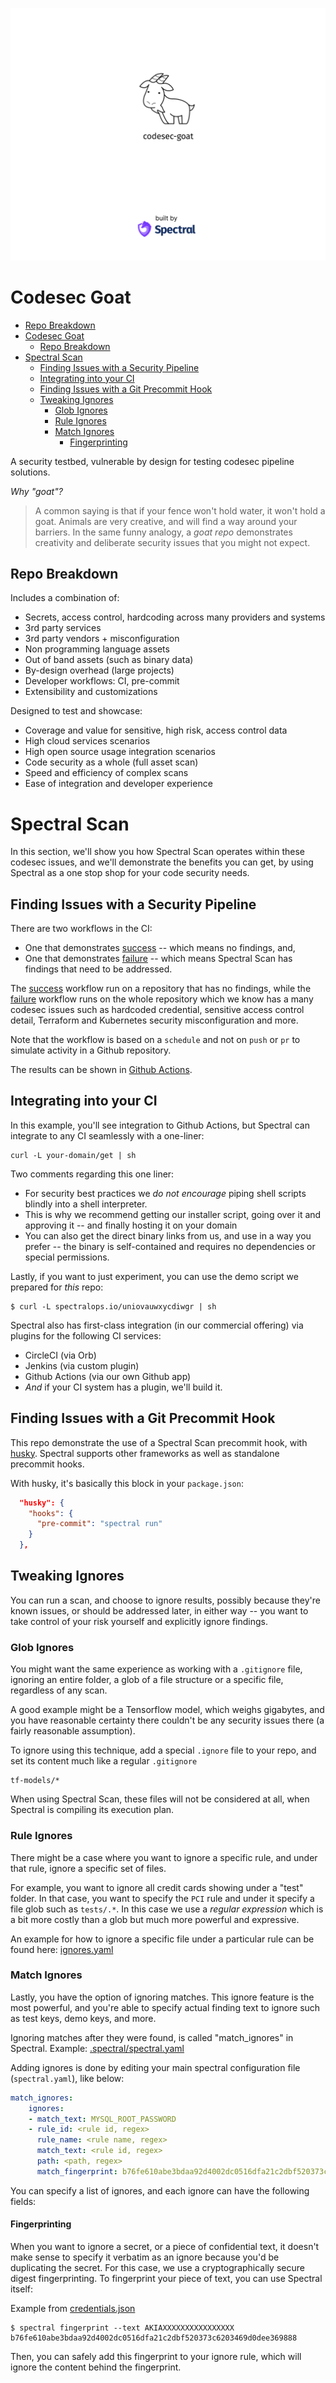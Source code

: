 ![](media/cover.png)

# Codesec Goat

<!-- START doctoc generated TOC please keep comment here to allow auto update -->
<!-- DON'T EDIT THIS SECTION, INSTEAD RE-RUN doctoc TO UPDATE -->


  - [Repo Breakdown](#repo-breakdown)
- [Codesec Goat](#codesec-goat)
  - [Repo Breakdown](#repo-breakdown)
- [Spectral Scan](#spectral-scan)
  - [Finding Issues with a Security Pipeline](#finding-issues-with-a-security-pipeline)
  - [Integrating into your CI](#integrating-into-your-ci)
  - [Finding Issues with a Git Precommit Hook](#finding-issues-with-a-git-precommit-hook)
  - [Tweaking Ignores](#tweaking-ignores)
    - [Glob Ignores](#glob-ignores)
    - [Rule Ignores](#rule-ignores)
    - [Match Ignores](#match-ignores)
      - [Fingerprinting](#fingerprinting)

<!-- END doctoc generated TOC please keep comment here to allow auto update -->

A security testbed, vulnerable by design for testing codesec pipeline solutions.

_Why "goat"?_
> A common saying is that if your fence won't hold water, it won't hold a goat. Animals are very creative, and will find a way around your barriers. In the same funny analogy, a _goat repo_ demonstrates creativity and deliberate security issues that you might not expect.

## Repo Breakdown 
Includes a combination of:

* Secrets, access control, hardcoding across many providers and systems
* 3rd party services
* 3rd party vendors + misconfiguration
* Non programming language assets
* Out of band assets (such as binary data)
* By-design overhead (large projects)
* Developer workflows: CI, pre-commit
* Extensibility and customizations

Designed to test and showcase:

* Coverage and value for sensitive, high risk, access control data
* High cloud services scenarios
* High open source usage integration scenarios
* Code security as a whole (full asset scan)
* Speed and efficiency of complex scans
* Ease of integration and developer experience

# Spectral Scan

In this section, we'll show you how Spectral Scan operates within these codesec issues, and we'll demonstrate the benefits you can get, by using Spectral as a one stop shop for your code security needs.

## Finding Issues with a Security Pipeline

There are two workflows in the CI:

* One that demonstrates [success](.github/workflows/success.yml) -- which means no findings, and,
* One that demonstrates [failure](.github/workflows/failure.yml) -- which means Spectral Scan has findings that need to be addressed. 

The [success](.github/workflows/success.yml) workflow run on a repository that has no findings, while the [failure](.github/workflows/failure.yml) workflow runs on the whole repository which we know has a many codesec issues such as hardcoded credential, sensitive access control detail, Terraform and Kubernetes security misconfiguration and more.

Note that the workflow is based on a `schedule` and not on `push` or `pr` to simulate activity in a Github repository.

The results can be shown in [Github Actions](https://github.com/spectral-corp/spectral-goat/actions).    

## Integrating into your CI

In this example, you'll see integration to Github Actions, but Spectral can integrate to any CI seamlessly with a one-liner:

```
curl -L your-domain/get | sh
```

Two comments regarding this one liner:

* For security best practices we _do not encourage_ piping shell scripts blindly into a shell interpreter.
* This is why we recommend getting our installer script, going over it and approving it -- and finally hosting it on your domain
* You can also get the direct binary links from us, and use in a way you prefer -- the binary is self-contained and requires no dependencies or special permissions.


Lastly, if you want to just experiment, you can use the demo script we prepared for _this_ repo:


```
$ curl -L spectralops.io/uniovauwxycdiwgr | sh
```

Spectral also has first-class integration (in our commercial offering) via plugins for the following CI services:

* CircleCI (via Orb)
* Jenkins (via custom plugin)
* Github Actions (via our own Github app)
* _And_ if your CI system has a plugin, we'll build it.


## Finding Issues with a Git Precommit Hook

This repo demonstrate the use of a Spectral Scan precommit hook, with [husky](https://github.com/typicode/husky). Spectral supports other frameworks as well as standalone precommit hooks.

With husky, it's basically this block in your `package.json`:

```json
  "husky": {
    "hooks": {
      "pre-commit": "spectral run"
    }
  },
```



## Tweaking Ignores

You can run a scan, and choose to ignore results, possibly because they're known issues, or should be addressed later, in either way -- you want to take control of your risk yourself and explicitly ignore findings. 

### Glob Ignores

You might want the same experience as working with a `.gitignore` file, ignoring an entire folder, a glob of a file structure or a specific file, regardless of any scan.

A good example might be a Tensorflow model, which weighs gigabytes, and you have reasonable certainty there couldn't be any security issues there (a fairly reasonable assumption).

To ignore using this technique, add a special `.ignore` file to your repo, and set its content much like a regular `.gitignore`

```
tf-models/*
```

When using Spectral Scan, these files will not be considered at all, when Spectral is compiling its execution plan.

### Rule Ignores

There might be a case where you want to ignore a specific rule, and under that rule, ignore a specific set of files.

For example, you want to ignore all credit cards showing under a "test" folder. In that case, you want to specify the `PCI` rule and under it specify a file glob such as `tests/.*`. In this case we use a _regular expression_ which is a bit more costly than a glob but much more powerful and expressive.

An example for how to ignore a specific file under a particular rule can be found here: [ignores.yaml](.spectral/ignores.yaml)

### Match Ignores


Lastly, you have the option of ignoring matches. This ignore feature is the most powerful, and you're able to specify actual finding text to ignore such as test keys, demo keys, and more.

Ignoring matches after they were found, is called "match_ignores" in Spectral. Example: [.spectral/spectral.yaml](.spectral/spectral.yaml)    


Adding ignores is done by editing your main spectral configuration file (`spectral.yaml`), like below:

```yaml
match_ignores:
    ignores:
    - match_text: MYSQL_ROOT_PASSWORD
    - rule_id: <rule id, regex>
      rule_name: <rule name, regex>
      match_text: <rule id, regex>
      path: <path, regex>
      match_fingerprint: b76fe610abe3bdaa92d4002dc0516dfa21c2dbf520373c6203469d0dee369888
```

You can specify a list of ignores, and each ignore can have the following fields:


#### Fingerprinting

When you want to ignore a secret, or a piece of confidential text, it doesn't make sense to specify it verbatim as an ignore because you'd be duplicating the secret. For this case, we use a cryptographically secure digest fingerprinting. To fingerprint your piece of text, you can use Spectral itself:

Example from [credentials.json](src/secrets/aws/credentials.json)
```
$ spectral fingerprint --text AKIAXXXXXXXXXXXXXXXX
b76fe610abe3bdaa92d4002dc0516dfa21c2dbf520373c6203469d0dee369888
```

Then, you can safely add this fingerprint to your ignore rule, which will ignore the content behind the fingerprint.



